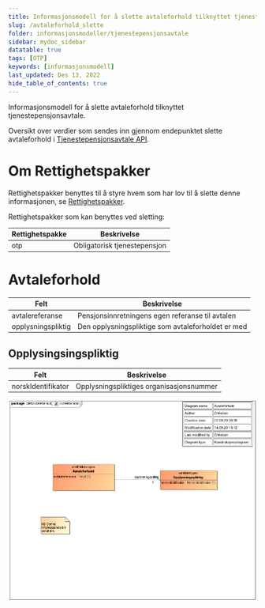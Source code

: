 ```yaml
---
title: Informasjonsmodell for å slette avtaleforhold tilknyttet tjenestepensjonsavtale  
slug: /avtaleforhold_slette
folder: informasjonsmodeller/tjenestepensjonsavtale
sidebar: mydoc_sidebar
datatable: true
tags: [OTP]
keywords: [informasjonsmodell]
last_updated: Des 13, 2022
hide_table_of_contents: true
---
```

<summary>Informasjonsmodell for å slette avtaleforhold tilknyttet tjenestepensjonsavtale.</summary>

Oversikt over verdier som sendes inn gjennom endepunktet slette avtaleforhold i [Tjenestepensjonsavtale API](../../tjenester/tjenestepensjonsavtale.md).

# Om Rettighetspakker

Rettighetspakker benyttes til å styre hvem som har lov til å slette denne informasjonen, se [Rettighetspakker](../../om/rettighetspakker.md).

Rettighetspakker som kan benyttes ved sletting:

| Rettighetspakke | Beskrivelse |
|--------|--------|
| otp | Obligatorisk tjenestepensjon |


# Avtaleforhold

| Felt | Beskrivelse |
| ---- | -------------------------------------------------------- |
| avtalereferanse | Pensjonsinnretningens egen referanse til avtalen |
| opplysningspliktig | Den opplysningspliktige som avtaleforholdet er med  |

## Opplysingsingspliktig

| Felt | Beskrivelse |
| ---- | ------------------------------------------------------ |
| norskIdentifikator | Opplysningspliktiges organisasjonsnummer |



![slett avtaleforhold](../../../static/download/tjenestepensjonsavtale/slettAvtaleforhold.png)



